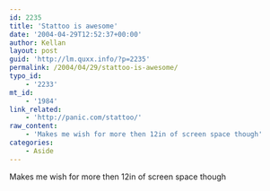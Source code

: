 ```yaml
---
id: 2235
title: 'Stattoo is awesome'
date: '2004-04-29T12:52:37+00:00'
author: Kellan
layout: post
guid: 'http://lm.quxx.info/?p=2235'
permalink: /2004/04/29/stattoo-is-awesome/
typo_id:
    - '2233'
mt_id:
    - '1984'
link_related:
    - 'http://panic.com/stattoo/'
raw_content:
    - 'Makes me wish for more then 12in of screen space though'
categories:
    - Aside
---
```


Makes me wish for more then 12in of screen space though